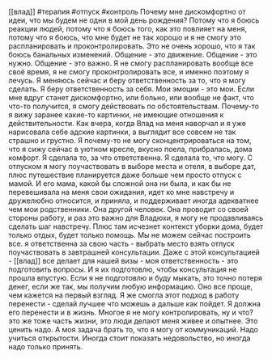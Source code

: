 
[[влад]] #терапия #отпуск
#контроль
Почему мне дискомфортно от идеи, что мы будем не одни в мой день рождения? Потому что я боюсь реакции людей, потому что я боюсь того, как это повлияет на меня,    потому что я боюсь, что мне будет не так хорошо и я не смогу это распланировать и проконтролировать. Это не очень хорошо, что я так боюсь банальных изменений.
Общение - это движение. Общение - это нужно. Общение - это важно.
Я не смогу распланировать вообще все своё время, я не смогу проконтролировать все, и именно поэтому я лечусь. Я меняюсь сейчас и беру ответственность за то, что я могу сделать. Я беру ответственность за себя.  Мои эмоции - это мои. Если мне вдруг станет дискомфортно, или больно, или вообще не факт, что что-то получится,  я смогу действовать по обстоятельствам. Почему-то я вижу заранее какие-то картинки, не имеющие отношения к действительности. 
Как вчера, когда Влад на меня наворчал и я уже нарисовала себе адские картинки, а выглядит все совсем не так страшно и грустно. Я почему-то не могу сконцентрироваться на том, что я сижу сейчас в уютном кресле, вкусно поела, прибралась, дома комфорт. Я сделала то, за что ответственна. Я сделала то, что могу.
С отпуском я могу поучаствовать в выборе места и отеля, в выборе дат, плюс путешествие планируется даже больше чем просто отпуск с мамой. И его мама, какой бы сложной она ни была, и как бы не перевешивала на меня свои ожидания, идет ко мне навстречу и дружелюбно относится, и приняла, и поддерживает иногда адекватнее чем мои родственники. Она другой человек. Она проводит со своей стороны работу, и раз это важно для Владюхи, я могу не продавливаясь сделать шаг навстречу. Плюс там исчезнет контекст уборки дома, будет только отдых, будет только помощь. 
Мы не можем сейчас построить все. я ответственна за свою часть - выбрать место взять отпуск поучаствовать в завтрашней консультации. Даже с этой консультацией - [[влад]] все делает для нашей визы - моя ответственность - это подготовить вопросы.  И я их подготовлю, чтобы консультация не прошла впустую. Если я не подготовлю и буду мыкать, это точно потеря денег, если же так, мы получим любую информацию. 
Оно все проще, чем кажется на первый взгляд. Я же смогла этот подход в работу перенести - сделай лучшее что можешь а дальше как пойдет. Я должна его перенести и в жизнь. Многое я не могу контролировать, ну и что? это же тоже часть жизни, это люди делают меня живее и опытнее. Это ценить надо. А моя задача брать то, что я могу от коммуникаций. Надо учиться открытости. 
Иногда стоит показать недовольство, но иногда надо только принять.   
